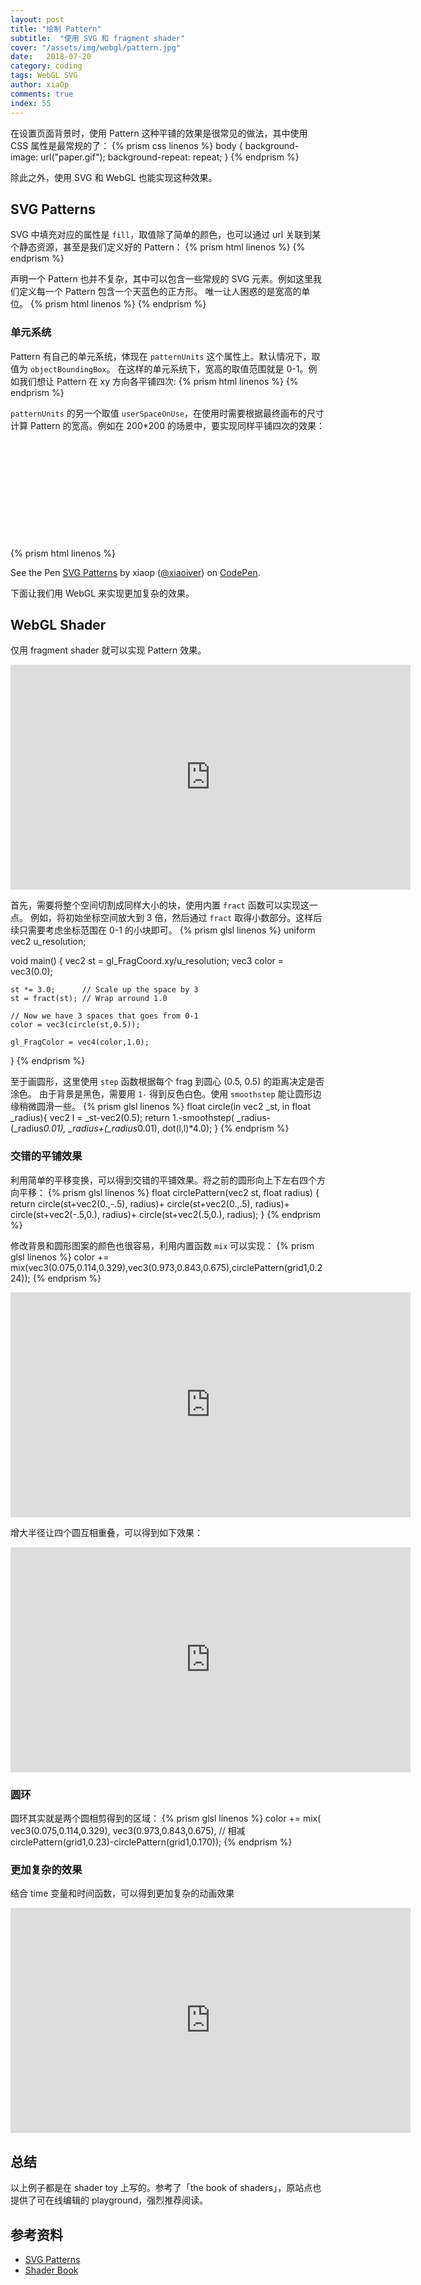 ```yaml
---
layout: post
title: "绘制 Pattern"
subtitle:  "使用 SVG 和 fragment shader"
cover: "/assets/img/webgl/pattern.jpg"
date:   2018-07-20
category: coding
tags: WebGL SVG
author: xiaOp
comments: true
index: 55
---
```


在设置页面背景时，使用 Pattern 这种平铺的效果是很常见的做法，其中使用 CSS 属性是最常规的了：
{% prism css linenos %}
body {
    background-image: url("paper.gif");
    background-repeat: repeat;
}
{% endprism %}

除此之外，使用 SVG 和 WebGL 也能实现这种效果。

## SVG Patterns

SVG 中填充对应的属性是 `fill`，取值除了简单的颜色，也可以通过 url 关联到某个静态资源，甚至是我们定义好的 Pattern：
{% prism html linenos %}
<rect fill="url(#Pattern)" stroke="black" x="0" y="0" width="200" height="200"/>
{% endprism %}

声明一个 Pattern 也并不复杂，其中可以包含一些常规的 SVG 元素。例如这里我们定义每一个 Pattern 包含一个天蓝色的正方形。
唯一让人困惑的是宽高的单位。
{% prism html linenos %}
<pattern id="Pattern" x="0" y="0" width=".25" height=".25">
    <rect x="0" y="0" width="50" height="50" fill="skyblue"/>
</pattern>
{% endprism %}

### 单元系统

Pattern 有自己的单元系统，体现在 `patternUnits` 这个属性上。默认情况下，取值为 `objectBoundingBox`。
在这样的单元系统下，宽高的取值范围就是 0-1。例如我们想让 Pattern 在 xy 方向各平铺四次:
{% prism html linenos %}
<pattern id="Pattern" x="0" y="0" width=".25" height=".25" patternUnits="objectBoundingBox">
{% endprism %}

`patternUnits` 的另一个取值 `userSpaceOnUse`，在使用时需要根据最终画布的尺寸计算 Pattern 的宽高。例如在 200*200 的场景中，要实现同样平铺四次的效果：
{% prism html linenos %}
<svg width="200" height="200" xmlns="http://www.w3.org/2000/svg" version="1.1">
<defs>
    <pattern id="Pattern" x="0" y="0" width="50" height="50" patternUnits="userSpaceOnUse">
{% endprism %}

<p data-height="265" data-theme-id="0" data-slug-hash="PBOBrR" data-default-tab="html,result" data-user="xiaoiver" data-pen-title="SVG Patterns" class="codepen">See the Pen <a href="https://codepen.io/xiaoiver/pen/PBOBrR/">SVG Patterns</a> by xiaop (<a href="https://codepen.io/xiaoiver">@xiaoiver</a>) on <a href="https://codepen.io">CodePen</a>.</p>
<script async src="https://static.codepen.io/assets/embed/ei.js"></script>

下面让我们用 WebGL 来实现更加复杂的效果。

## WebGL Shader

仅用 fragment shader 就可以实现 Pattern 效果。
<iframe width="640" height="360" frameborder="0" src="https://www.shadertoy.com/embed/XtdcWM?gui=true&t=10&paused=true&muted=false" allowfullscreen></iframe>

首先，需要将整个空间切割成同样大小的块，使用内置 `fract` 函数可以实现这一点。
例如，将初始坐标空间放大到 3 倍，然后通过 `fract` 取得小数部分。这样后续只需要考虑坐标范围在 0-1 的小块即可。
{% prism glsl linenos %}
uniform vec2 u_resolution;

void main() {
	vec2 st = gl_FragCoord.xy/u_resolution;
    vec3 color = vec3(0.0);

    st *= 3.0;      // Scale up the space by 3
    st = fract(st); // Wrap arround 1.0

    // Now we have 3 spaces that goes from 0-1
    color = vec3(circle(st,0.5));

	gl_FragColor = vec4(color,1.0);
}
{% endprism %}

至于画圆形，这里使用 `step` 函数根据每个 frag 到圆心 (0.5, 0.5) 的距离决定是否涂色。
由于背景是黑色，需要用 `1-` 得到反色白色。使用 `smoothstep` 能让圆形边缘稍微圆滑一些。
{% prism glsl linenos %}
float circle(in vec2 _st, in float _radius){
    vec2 l = _st-vec2(0.5);
    return 1.-smoothstep(
        _radius-(_radius*0.01),
        _radius+(_radius*0.01),
        dot(l,l)*4.0);
}
{% endprism %}

### 交错的平铺效果

利用简单的平移变换，可以得到交错的平铺效果。将之前的圆形向上下左右四个方向平移：
{% prism glsl linenos %}
float circlePattern(vec2 st, float radius) {
    return circle(st+vec2(0.,-.5), radius)+
        circle(st+vec2(0.,.5), radius)+
        circle(st+vec2(-.5,0.), radius)+
        circle(st+vec2(.5,0.), radius);
}
{% endprism %}

修改背景和圆形图案的颜色也很容易，利用内置函数 `mix` 可以实现：
{% prism glsl linenos %}
color += mix(vec3(0.075,0.114,0.329),vec3(0.973,0.843,0.675),circlePattern(grid1,0.224));
{% endprism %}

<iframe width="640" height="360" frameborder="0" src="https://www.shadertoy.com/embed/4l3czS?gui=true&t=10&paused=true&muted=false" allowfullscreen></iframe>

增大半径让四个圆互相重叠，可以得到如下效果：

<iframe width="640" height="360" frameborder="0" src="https://www.shadertoy.com/embed/4tcczS?gui=true&t=10&paused=true&muted=false" allowfullscreen></iframe>

### 圆环

圆环其实就是两个圆相剪得到的区域：
{% prism glsl linenos %}
color += mix(
    vec3(0.075,0.114,0.329),
    vec3(0.973,0.843,0.675),
    // 相减
    circlePattern(grid1,0.23)-circlePattern(grid1,0.170));
{% endprism %}

### 更加复杂的效果

结合 time 变量和时间函数，可以得到更加复杂的动画效果
<iframe width="640" height="360" frameborder="0" src="https://www.shadertoy.com/embed/Mt3yRN?gui=true&t=10&paused=true&muted=false" allowfullscreen></iframe>

## 总结

以上例子都是在 shader toy 上写的。参考了「the book of shaders」，原站点也提供了可在线编辑的 playground，强烈推荐阅读。

## 参考资料

* [SVG Patterns](https://developer.mozilla.org/zh-CN/docs/Web/SVG/Tutorial/Patterns)
* [Shader Book](https://thebookofshaders.com/09/)

